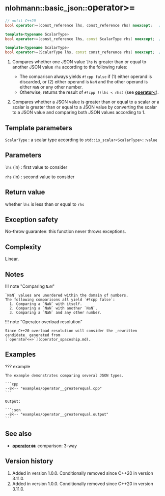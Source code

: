 # <small>nlohmann::basic_json::</small>operator>=

```cpp
// until C++20
bool operator>=(const_reference lhs, const_reference rhs) noexcept;   // (1)

template<typename ScalarType>
bool operator>=(const_reference lhs, const ScalarType rhs) noexcept;  // (2)

template<typename ScalarType>
bool operator>=(ScalarType lhs, const const_reference rhs) noexcept;  // (2)
```

1. Compares whether one JSON value `lhs` is greater than or equal to another JSON value `rhs` according to the following
   rules:
    - The comparison always yields `#!cpp false` if (1) either operand is discarded, or (2) either operand is `NaN` and
      the other operand is either `NaN` or any other number.
    - Otherwise, returns the result of `#!cpp !(lhs < rhs)` (see [**operator<**](operator_lt.md)).

2. Compares whether a JSON value is greater than or equal to a scalar or a scalar is greater than or equal to a JSON
   value by converting the scalar to a JSON value and comparing both JSON values according to 1.

## Template parameters

`ScalarType`
:   a scalar type according to `std::is_scalar<ScalarType>::value`

## Parameters

`lhs` (in)
:   first value to consider 

`rhs` (in)
:   second value to consider 

## Return value

whether `lhs` is less than or equal to `rhs`

## Exception safety

No-throw guarantee: this function never throws exceptions.

## Complexity

Linear.

## Notes

!!! note "Comparing `NaN`"

    `NaN` values are unordered within the domain of numbers.
    The following comparisons all yield `#!cpp false`:
      1. Comparing a `NaN` with itself.
      2. Comparing a `NaN` with another `NaN`.
      3. Comparing a `NaN` and any other number.

!!! note "Operator overload resolution"

    Since C++20 overload resolution will consider the _rewritten candidate_ generated from
    [`operator<=>`](operator_spaceship.md).

## Examples

??? example

    The example demonstrates comparing several JSON types.
        
    ```cpp
    --8<-- "examples/operator__greaterequal.cpp"
    ```
    
    Output:
    
    ```json
    --8<-- "examples/operator__greaterequal.output"
    ```

## See also

- [**operator<=>**](operator_spaceship.md) comparison: 3-way

## Version history

1. Added in version 1.0.0. Conditionally removed since C++20 in version 3.11.0.
2. Added in version 1.0.0. Conditionally removed since C++20 in version 3.11.0.
